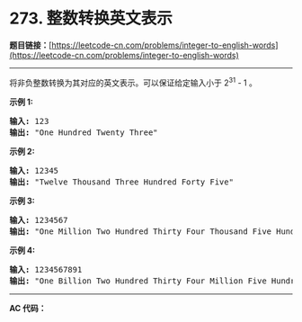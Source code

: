 # 273. 整数转换英文表示

**题目链接：**[https://leetcode-cn.com/problems/integer-to-english-words](https://leetcode-cn.com/problems/integer-to-english-words)

---

<div class="content__1Y2H">
 <div class="notranslate">
  <p>将非负整数转换为其对应的英文表示。可以保证给定输入小于&nbsp;2<sup>31</sup> - 1 。</p> 
  <p><strong>示例 1:</strong></p> 
  <pre class="language-text"><strong>输入:</strong> 123
<strong>输出:</strong> "One Hundred Twenty Three"
</pre> 
  <p><strong>示例 2:</strong></p> 
  <pre class="language-text"><strong>输入:</strong> 12345
<strong>输出:</strong> "Twelve Thousand Three Hundred Forty Five"</pre> 
  <p><strong>示例 3:</strong></p> 
  <pre class="language-text"><strong>输入:</strong> 1234567
<strong>输出:</strong> "One Million Two Hundred Thirty Four Thousand Five Hundred Sixty Seven"</pre> 
  <p><strong>示例 4:</strong></p> 
  <pre class="language-text"><strong>输入:</strong> 1234567891
<strong>输出:</strong> "One Billion Two Hundred Thirty Four Million Five Hundred Sixty Seven Thousand Eight Hundred Ninety One"</pre> 
 </div>
</div>

---

**AC 代码：**

```java

```